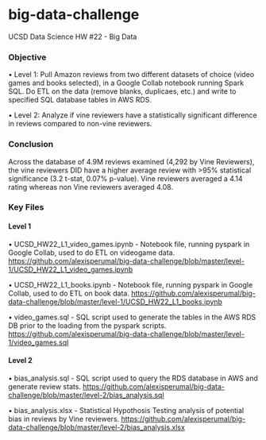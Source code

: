 # big-data-challenge
UCSD Data Science HW #22 - Big Data

### Objective


• Level 1: Pull Amazon reviews from two different datasets of choice (video games and books selected), in a Google Collab notebook running Spark SQL. Do ETL on the data (remove blanks, duplicaes, etc.) and write to specified SQL database tables in AWS RDS.

• Level 2: Analyze if vine reviewers have a statistically significant difference in reviews compared to non-vine reviewers.


### Conclusion

Across the database of 4.9M reviews examined (4,292 by Vine Reviewers), the vine reviewers DID have a higher average review with >95% statistical significance (3.2 t-stat, 0.07% p-value). Vine reviewers averaged a 4.14 rating whereas non Vine reviewers averaged 4.08.


### Key Files

#### Level 1

• UCSD_HW22_L1_video_games.ipynb - Notebook file, running pyspark in Google Collab, used to do ETL on videogame data. https://github.com/alexisperumal/big-data-challenge/blob/master/level-1/UCSD_HW22_L1_video_games.ipynb

• UCSD_HW22_L1_books.ipynb - Notebook file, running pyspark in Google Collab, used to do ETL on book data. https://github.com/alexisperumal/big-data-challenge/blob/master/level-1/UCSD_HW22_L1_books.ipynb 

• video_games.sql - SQL script used to generate the tables in the AWS RDS DB prior to the loading from the pyspark scripts. https://github.com/alexisperumal/big-data-challenge/blob/master/level-1/video_games.sql

#### Level 2

• bias_analysis.sql - SQL script used to query the RDS database in AWS and generate review stats. https://github.com/alexisperumal/big-data-challenge/blob/master/level-2/bias_analysis.sql

• bias_analysis.xlsx - Statistical Hypothosis Testing analysis of potential bias in reviews by Vine reviewers. https://github.com/alexisperumal/big-data-challenge/blob/master/level-2/bias_analysis.xlsx


